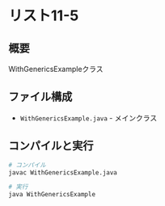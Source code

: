 # リスト11-5

## 概要
WithGenericsExampleクラス

## ファイル構成
- `WithGenericsExample.java` - メインクラス

## コンパイルと実行
```bash
# コンパイル
javac WithGenericsExample.java

# 実行
java WithGenericsExample
```
